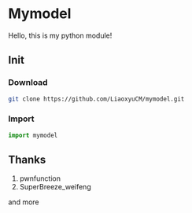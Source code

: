 # Mymodel
Hello, this is my python module!

## Init

### Download
``` bash
git clone https://github.com/LiaoxyuCM/mymodel.git
```

### Import
``` py
import mymodel
```

## Thanks

1. pwnfunction
2. SuperBreeze\_weifeng

and more

